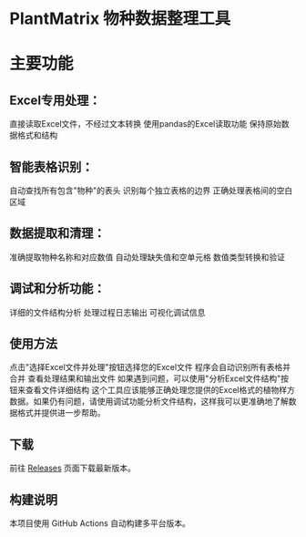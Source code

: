 # PlantMatrix 物种数据整理工具

# 主要功能
## Excel专用处理：
直接读取Excel文件，不经过文本转换
使用pandas的Excel读取功能
保持原始数据格式和结构

## 智能表格识别：
自动查找所有包含"物种"的表头
识别每个独立表格的边界
正确处理表格间的空白区域

## 数据提取和清理：
准确提取物种名称和对应数值
自动处理缺失值和空单元格
数值类型转换和验证

## 调试和分析功能：
详细的文件结构分析
处理过程日志输出
可视化调试信息

## 使用方法
点击"选择Excel文件并处理"按钮选择您的Excel文件
程序会自动识别所有表格并合并
查看处理结果和输出文件
如果遇到问题，可以使用"分析Excel文件结构"按钮来查看文件详细结构
这个工具应该能够正确处理您提供的Excel格式的植物样方数据。如果仍有问题，请使用调试功能分析文件结构，这样我可以更准确地了解数据格式并提供进一步帮助。

## 下载
前往 [Releases](https://github.com/你的用户名/你的仓库/releases) 页面下载最新版本。

## 构建说明
本项目使用 GitHub Actions 自动构建多平台版本。
